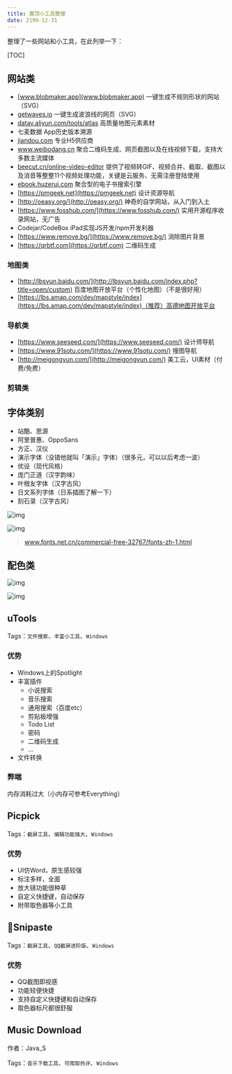 ```yaml
---
title: 置顶小工具整理
date: 2199-12-31
---
```


整理了一些网站和小工具，在此列举一下：

[TOC]



## 网站类


- [www.blobmaker.app](www.blobmaker.app) 一键生成不规则形状的网站（SVG）
- [getwaves.io](https://getwaves.io) 一键生成波浪线的网页（SVG）
-  [datav.aliyun.com/tools/atlas](https://datav.aliyun.com/tools/atlas) 高质量地图元素素材
- 七麦数据 App历史版本溯源
- [jiandou.com](http://jiandou.com/) 专业H5供应商
- www.weibodang.cn 聚合二维码生成、网页截图以及在线视频下载，支持大多数主流媒体
- [beecut.cn/online-video-editor](\\beecut.cn/online-video-editor) 提供了视频转GIF、视频合并、截取、截图以及消音等整整11个视频处理功能，关键是云服务、无需注册登陆使用
- [ebook.huzerui.com](\\ebook.huzerui.com) 聚合型的电子书搜索引擎
- [https://pmgeek.net](https://pmgeek.net) 设计资源导航
- [http://oeasy.org/](http://oeasy.org/) 神奇的自学网站，从入门到入土
- [https://www.fosshub.com/](https://www.fosshub.com/) 实用开源程序收录网站，无广告
- Codejar/CodeBox iPad实现JS开发/npm开发利器
- [https://www.remove.bg/](https://www.remove.bg/) 消除图片背景
- [https://qrbtf.com](https://qrbtf.com) 二维码生成

### 地图类


- [http://lbsyun.baidu.com/](http://lbsyun.baidu.com/index.php?title=open/custom) 百度地图开放平台（个性化地图）（不是很好用）
- [https://lbs.amap.com/dev/mapstyle/index](https://lbs.amap.com/dev/mapstyle/index)（推荐）高德地图开放平台

### 导航类

- [https://www.seeseed.com/](https://www.seeseed.com/) 设计师导航
- [https://www.91sotu.com/](https://www.91sotu.com/) 搜图导航
- [http://meigongyun.com/](http://meigongyun.com/) 美工云，UI素材（付费/免费）

### 剪辑类



## 字体类别

- 站酷、思源
- 阿里普惠、OppoSans
- 方正、汉仪
- 演示字体（没错他就叫「演示」字体）（很多元，可以以后考虑一波）
- 优设（现代风格）
- 庞门正道（汉字韵味）
- 叶根友字体（汉字古风）
- 日文系列字体（日系插图了解一下）
- 刻石录（汉字古风）

![img](http://static.zengjianpeng.com/img/2020-06-28-22-OGBO45.png)

![img](http://static.zengjianpeng.com/img/2020-06-28-22-DwoaXF.png)

> www.fonts.net.cn/commercial-free-32767/fonts-zh-1.html

## 配色类

![img](http://static.zengjianpeng.com/img/2020-06-28-22-22bVrk.png)

![img](http://static.zengjianpeng.com/img/2020-06-28-22-LN27QM.png)



## uTools

Tags：`文件搜索`、`丰富小工具`、`Windows`

### 优势

- Windows上的Spotlight
- 丰富插件
  - 小说搜索
  - 音乐搜索
  - 通用搜索（百度etc）
  - 剪贴板增强
  - Todo List
  - 密码
  - 二维码生成
  - ...
- 文件转换

### 弊端

内存消耗过大（小内存可参考Everything）

## Picpick

Tags：`截屏工具`、`编辑功能强大`、`Windows`

### 优势

- UI仿Word，原生感较强
- 标注多样，全面
- 放大镜功能很种草
- 自定义快捷键，自动保存
- 附带取色器等小工具

## 🌟Snipaste

Tags：`截屏工具`、`QQ截屏进阶版`、`Windows`

### 优势

- QQ截图即视感
- 功能轻便快捷
- 支持自定义快捷键和自动保存
- 取色器标尺都很舒服

## Music Download

作者：Java_S

Tags：`音乐下载工具`、`可爬取热评`、`Windows`

